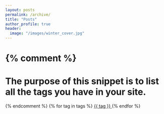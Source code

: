 ```yaml
---
layout: posts
permalink: /archive/
title: "Posts"
author_profile: true
header:
  image: "/images/winter_cover.jpg"
---
```



{% comment %}
=======================
The purpose of this snippet is to list all the tags you have in your site.
=======================
{% endcomment %}
{% for tag in tags %}
	<a href="#{{ tag | slugify }}"> {{ tag }} </a>
{% endfor %}
